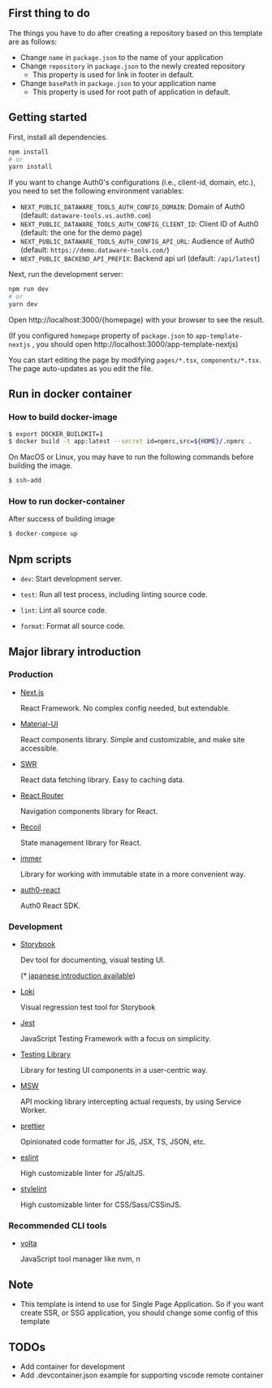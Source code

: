 ## First thing to do

The things you have to do after creating a repository based on this template are as follows:

- Change `name` in `package.json` to the name of your application
- Change `repository` in `package.json` to the newly created repository
  - This property is used for link in footer in default.
- Change `basePath` in `package.json` to your application name
  - This property is used for root path of application in default.

## Getting started

First, install all dependencies.

```bash
npm install
# or
yarn install
```

If you want to change Auth0's configurations (i.e., client-id, domain, etc.),
you need to set the following environment variables:

- `NEXT_PUBLIC_DATAWARE_TOOLS_AUTH_CONFIG_DOMAIN`: Domain of Auth0 (default: `dataware-tools.us.auth0.com`)
- `NEXT_PUBLIC_DATAWARE_TOOLS_AUTH_CONFIG_CLIENT_ID`: Client ID of Auth0 (default: the one for the demo page)
- `NEXT_PUBLIC_DATAWARE_TOOLS_AUTH_CONFIG_API_URL`: Audience of Auth0 (default: `https://demo.dataware-tools.com/`)
- `NEXT_PUBLIC_BACKEND_API_PREFIX`: Backend api url (default: `/api/latest`)

Next, run the development server:

```bash
npm run dev
# or
yarn dev
```

Open http://localhost:3000/{homepage} with your browser to see the result.

(If you configured `homepage` property of `package.json` to `app-template-nextjs` , you should open http://localhost:3000/app-template-nextjs)

You can start editing the page by modifying `pages/*.tsx`, `components/*.tsx`. The page auto-updates as you edit the file.

## Run in docker container

### How to build docker-image

```bash
$ export DOCKER_BUILDKIT=1
$ docker build -t app:latest --secret id=npmrc,src=${HOME}/.npmrc .
```

On MacOS or Linux, you may have to run the following commands before building the image.

```bash
$ ssh-add
```

### How to run docker-container

After success of building image

```bash
$ docker-compose up
```

## Npm scripts

- `dev`: Start development server.

- `test`: Run all test process, including linting source code.

- `lint`: Lint all source code.

- `format`: Format all source code.

## Major library introduction

### Production

- [Next.js](https://nextjs.org/learn/basics/create-nextjs-app)

  React Framework. No complex config needed, but extendable.

- [Material-UI](https://next.material-ui.com/getting-started/usage/)

  React components library. Simple and customizable, and make site accessible.

- [SWR](https://swr.vercel.app/getting-started#quick-start)

  React data fetching library. Easy to caching data.

- [React Router](https://reactrouter.com/web/guides/quick-start)

  Navigation components library for React.

- [Recoil](https://recoiljs.org/docs/introduction/getting-started)

  State management library for React.

- [immer](https://immerjs.github.io/immer/)

  Library for working with immutable state in a more convenient way.

- [auth0-react](https://auth0.com/docs/libraries/auth0-react#getting-started)

  Auth0 React SDK.

### Development

- [Storybook](https://storybook.js.org/tutorials/intro-to-storybook/react/en/get-started/)

  Dev tool for documenting, visual testing UI.

  (\* [japanese introduction available](https://storybook.js.org/tutorials/intro-to-storybook/react/ja/get-started/))

- [Loki](https://loki.js.org/getting-started.html)

  Visual regression test tool for Storybook

- [Jest](https://jestjs.io/ja/docs/getting-started)

  JavaScript Testing Framework with a focus on simplicity.

- [Testing Library](https://testing-library.com/docs/react-testing-library/example-intro)

  Library for testing UI components in a user-centric way.

- [MSW](https://mswjs.io/docs/getting-started/mocks)

  API mocking library intercepting actual requests, by using Service Worker.

- [prettier](https://prettier.io/docs/en/install.html#summary)

  Opinionated code formatter for JS, JSX, TS, JSON, etc.

- [eslint](https://eslint.org/docs/user-guide/getting-started#configuration)

  High customizable linter for JS/altJS.

- [stylelint](https://stylelint.io/user-guide/get-started#customize)

  High customizable linter for CSS/Sass/CSSinJS.

### Recommended CLI tools

- [volta](https://volta.sh/)

  JavaScript tool manager like nvm, n

## Note

- This template is intend to use for Single Page Application. So if you want create SSR, or SSG application, you should change some config of this template

## TODOs

- Add container for development
- Add .devcontainer.json example for supporting vscode remote container
